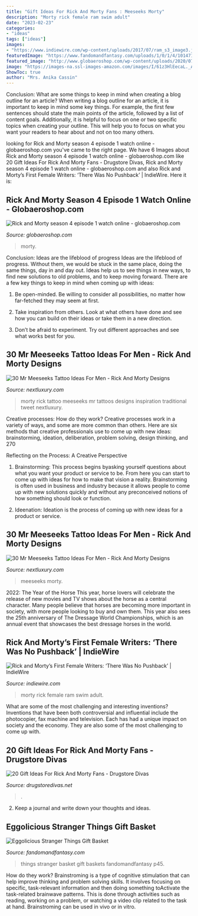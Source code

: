```yaml
---
title: "Gift Ideas For Rick And Morty Fans : Meeseeks Morty"
description: "Morty rick female ram swim adult"
date: "2023-02-23"
categories:
- "ideas"
tags: ["ideas"]
images:
- "https://www.indiewire.com/wp-content/uploads/2017/07/ram_s3_image3.jpg"
featuredImage: "https://www.fandomandfantasy.com/uploads/1/0/1/4/101471646/s159139111352177715_p45_i1_w2366.png"
featured_image: "http://www.globaeroshop.com/wp-content/uploads/2020/07/Rick-and-Morty-season-4-episode.jpg"
image: "https://images-na.ssl-images-amazon.com/images/I/61z3HlEecaL._AC_SX569._SX._UX._SY._UY_.jpg"
ShowToc: true
author: "Mrs. Anika Cassin"
---
```



Conclusion: What are some things to keep in mind when creating a blog outline for an article?
When writing a blog outline for an article, it is important to keep in mind some key things. For example, the first few sentences should state the main points of the article, followed by a list of content goals. Additionally, it is helpful to focus on one or two specific topics when creating your outline. This will help you to focus on what you want your readers to hear about and not on too many others.

	

		
looking for Rick and Morty season 4 episode 1 watch online - globaeroshop.com you've came to the right page. We have 6 Images about Rick and Morty season 4 episode 1 watch online - globaeroshop.com like 20 Gift Ideas For Rick And Morty Fans - Drugstore Divas, Rick and Morty season 4 episode 1 watch online - globaeroshop.com and also Rick and Morty’s First Female Writers: ‘There Was No Pushback’ | IndieWire. Here it is:
		
    
## Rick And Morty Season 4 Episode 1 Watch Online - Globaeroshop.com

<img loading=lazy src="http://www.globaeroshop.com/wp-content/uploads/2020/07/Rick-and-Morty-season-4-episode.jpg" onerror="this.onerror=null;this.src='https://tse1.mm.bing.net/th?id=OIP.90_4yGY8aoVP92R-pK3xVgHaEK&amp;pid=15.1';" alt="Rick and Morty season 4 episode 1 watch online - globaeroshop.com">

_Source: globaeroshop.com_

>morty. 

	

Conclusion: Ideas are the lifeblood of progress
Ideas are the lifeblood of progress. Without them, we would be stuck in the same place, doing the same things, day in and day out. Ideas help us to see things in new ways, to find new solutions to old problems, and to keep moving forward.
There are a few key things to keep in mind when coming up with ideas:

1. Be open-minded. Be willing to consider all possibilities, no matter how far-fetched they may seem at first.

2. Take inspiration from others. Look at what others have done and see how you can build on their ideas or take them in a new direction.

3. Don’t be afraid to experiment. Try out different approaches and see what works best for you.

    
## 30 Mr Meeseeks Tattoo Ideas For Men - Rick And Morty Designs

<img loading=lazy src="http://nextluxury.com/wp-content/uploads/mr-meeseeks-tattoo-inspiration-for-men.jpg" onerror="this.onerror=null;this.src='https://tse3.mm.bing.net/th?id=OIP.XEKaZQecXptF21Zv_BdtDQHaHa&amp;pid=15.1';" alt="30 Mr Meeseeks Tattoo Ideas For Men - Rick And Morty Designs">

_Source: nextluxury.com_

>morty rick tattoo meeseeks mr tattoos designs inspiration traditional tweet nextluxury. 

	

Creative processes: How do they work?
Creative processes work in a variety of ways, and some are more common than others. Here are six methods that creative professionals use to come up with new ideas: brainstorming, ideation, deliberation, problem solving, design thinking, and 270

Reflecting on the Process: A Creative Perspective

1. Brainstorming: This process begins byasking yourself questions about what you want your product or service to be. From here you can start to come up with ideas for how to make that vision a reality. Brainstorming is often used in business and industry because it allows people to come up with new solutions quickly and without any preconceived notions of how something should look or function.

2. Ideenation: Ideation is the process of coming up with new ideas for a product or service.

    
## 30 Mr Meeseeks Tattoo Ideas For Men - Rick And Morty Designs

<img loading=lazy src="https://nextluxury.com/wp-content/uploads/small-simple-mens-mr-meeseeks-tattoos.jpg" onerror="this.onerror=null;this.src='https://tse1.mm.bing.net/th?id=OIP.t3CPKUcs-DeBh4i064Cd8gHaHa&amp;pid=15.1';" alt="30 Mr Meeseeks Tattoo Ideas For Men - Rick And Morty Designs">

_Source: nextluxury.com_

>meeseeks morty. 

	

2022: The Year of the Horse
This year, horse lovers will celebrate the release of new movies and TV shows about the horse as a central character. Many people believe that horses are becoming more important in society, with more people looking to buy and own them. This year also sees the 25th anniversary of The Dressage World Championships, which is an annual event that showcases the best dressage horses in the world.

    
## Rick And Morty’s First Female Writers: ‘There Was No Pushback’ | IndieWire

<img loading=lazy src="https://www.indiewire.com/wp-content/uploads/2017/07/ram_s3_image3.jpg" onerror="this.onerror=null;this.src='https://tse1.mm.bing.net/th?id=OIP.JBYP_l6boXu6NpIKWrtqmwHaEK&amp;pid=15.1';" alt="Rick and Morty’s First Female Writers: ‘There Was No Pushback’ | IndieWire">

_Source: indiewire.com_

>morty rick female ram swim adult. 

	

What are some of the most challenging and interesting inventions?
Inventions that have been both controversial and influential include the photocopier, fax machine and television. Each has had a unique impact on society and the economy. They are also some of the most challenging to come up with.

    
## 20 Gift Ideas For Rick And Morty Fans - Drugstore Divas

<img loading=lazy src="https://images-na.ssl-images-amazon.com/images/I/61z3HlEecaL._AC_SX569._SX._UX._SY._UY_.jpg" onerror="this.onerror=null;this.src='https://tse1.mm.bing.net/th?id=OIP.WSkawNMB-A7tgryyWXQ6bgHaKN&amp;pid=15.1';" alt="20 Gift Ideas For Rick And Morty Fans - Drugstore Divas">

_Source: drugstoredivas.net_

>. 

	

2. Keep a journal and write down your thoughts and ideas.

    
## Eggolicious Stranger Things Gift Basket

<img loading=lazy src="https://www.fandomandfantasy.com/uploads/1/0/1/4/101471646/s159139111352177715_p45_i1_w2366.png" onerror="this.onerror=null;this.src='https://tse3.mm.bing.net/th?id=OIP.2vEi0UAKMfOJdutv0fLiBwHaE7&amp;pid=15.1';" alt="Eggolicious Stranger Things Gift Basket">

_Source: fandomandfantasy.com_

>things stranger basket gift baskets fandomandfantasy p45. 

	

How do they work?
Brainstroming is a type of cognitive stimulation that can help improve thinking and problem solving skills. It involves focusing on specific, task-relevant information and then doing something toActivate the task-related brainwave patterns. This is done through activities such as reading, working on a problem, or watching a video clip related to the task at hand. Brainstroming can be used in vivo or in vitro.

